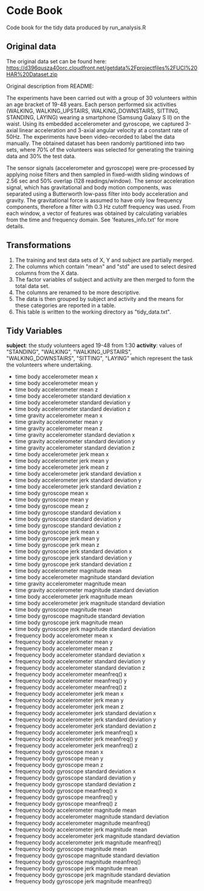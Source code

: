 # Code Book

Code book for the tidy data produced by run_analysis.R

## Original data

The original data set can be found here: https://d396qusza40orc.cloudfront.net/getdata%2Fprojectfiles%2FUCI%20HAR%20Dataset.zip

Original description from README:

The experiments have been carried out with a group of 30 volunteers within an age bracket of 19-48 years. Each person performed six activities (WALKING, WALKING_UPSTAIRS, WALKING_DOWNSTAIRS, SITTING, STANDING, LAYING) wearing a smartphone (Samsung Galaxy S II) on the waist. Using its embedded accelerometer and gyroscope, we captured 3-axial linear acceleration and 3-axial angular velocity at a constant rate of 50Hz. The experiments have been video-recorded to label the data manually. The obtained dataset has been randomly partitioned into two sets, where 70% of the volunteers was selected for generating the training data and 30% the test data. 

The sensor signals (accelerometer and gyroscope) were pre-processed by applying noise filters and then sampled in fixed-width sliding windows of 2.56 sec and 50% overlap (128 readings/window). The sensor acceleration signal, which has gravitational and body motion components, was separated using a Butterworth low-pass filter into body acceleration and gravity. The gravitational force is assumed to have only low frequency components, therefore a filter with 0.3 Hz cutoff frequency was used. From each window, a vector of features was obtained by calculating variables from the time and frequency domain. See 'features_info.txt' for more details.




## Transformations
1. The training and test data sets of X, Y and subject are partially merged.
2. The columns which contain "mean" and "std" are used to select desired columns from the X data.  
3. The factor variables of subject and activity are then merged to form the total data set.  
4. The columns are renamed to be more descriptive. 
5. The data is then grouped by subject and activity and the means for these categories are reported in a table.  
5. This table is written to the working directory as "tidy_data.txt".  


## Tidy Variables

**subject**: the study volunteers aged 19-48 from 1:30
**activity**: values of "STANDING", "WALKING", "WALKING_UPSTAIRS", "WALKING_DOWNSTAIRS", "SITTING", "LAYING" which represent the task the volunteers where undertaking.




- time body accelerometer mean x
- time body accelerometer mean y
- time body accelerometer mean z
- time body accelerometer standard deviation x
- time body accelerometer standard deviation y
- time body accelerometer standard deviation z
- time gravity accelerometer mean x
- time gravity accelerometer mean y
- time gravity accelerometer mean z
- time gravity accelerometer standard deviation x
- time gravity accelerometer standard deviation y
- time gravity accelerometer standard deviation z
- time body accelerometer jerk mean x
- time body accelerometer jerk mean y
- time body accelerometer jerk mean z
- time body accelerometer jerk standard deviation x
- time body accelerometer jerk standard deviation y
- time body accelerometer jerk standard deviation z
- time body gyroscope mean x
- time body gyroscope mean y
- time body gyroscope mean z
- time body gyroscope standard deviation x
- time body gyroscope standard deviation y
- time body gyroscope standard deviation z
- time body gyroscope jerk mean x
- time body gyroscope jerk mean y
- time body gyroscope jerk mean z
- time body gyroscope jerk standard deviation x
- time body gyroscope jerk standard deviation y
- time body gyroscope jerk standard deviation z
- time body accelerometer magnitude mean
- time body accelerometer magnitude standard deviation
- time gravity accelerometer magnitude mean
- time gravity accelerometer magnitude standard deviation
- time body accelerometer jerk magnitude mean
- time body accelerometer jerk magnitude standard deviation
- time body gyroscope magnitude mean
- time body gyroscope magnitude standard deviation
- time body gyroscope jerk magnitude mean
- time body gyroscope jerk magnitude standard deviation
- frequency body accelerometer mean x
- frequency body accelerometer mean y
- frequency body accelerometer mean z
- frequency body accelerometer standard deviation x
- frequency body accelerometer standard deviation y
- frequency body accelerometer standard deviation z
- frequency body accelerometer meanfreq() x
- frequency body accelerometer meanfreq() y
- frequency body accelerometer meanfreq() z
- frequency body accelerometer jerk mean x
- frequency body accelerometer jerk mean y
- frequency body accelerometer jerk mean z
- frequency body accelerometer jerk standard deviation x
- frequency body accelerometer jerk standard deviation y
- frequency body accelerometer jerk standard deviation z
- frequency body accelerometer jerk meanfreq() x
- frequency body accelerometer jerk meanfreq() y
- frequency body accelerometer jerk meanfreq() z
- frequency body gyroscope mean x
- frequency body gyroscope mean y
- frequency body gyroscope mean z
- frequency body gyroscope standard deviation x
- frequency body gyroscope standard deviation y
- frequency body gyroscope standard deviation z
- frequency body gyroscope meanfreq() x
- frequency body gyroscope meanfreq() y
- frequency body gyroscope meanfreq() z
- frequency body accelerometer magnitude mean
- frequency body accelerometer magnitude standard deviation
- frequency body accelerometer magnitude meanfreq()
- frequency body accelerometer jerk magnitude mean
- frequency body accelerometer jerk magnitude standard deviation
- frequency body accelerometer jerk magnitude meanfreq()
- frequency body gyroscope magnitude mean
- frequency body gyroscope magnitude standard deviation
- frequency body gyroscope magnitude meanfreq()
- frequency body gyroscope jerk magnitude mean
- frequency body gyroscope jerk magnitude standard deviation
- frequency body gyroscope jerk magnitude meanfreq()



